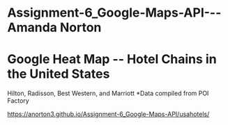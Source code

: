 # Assignment-6_Google-Maps-API---Amanda Norton

# Google Heat Map -- Hotel Chains in the United States
Hilton, Radisson, Best Western, and Marriott
*Data compiled from POI Factory

<https://anorton3.github.io/Assignment-6_Google-Maps-API/usahotels/>
